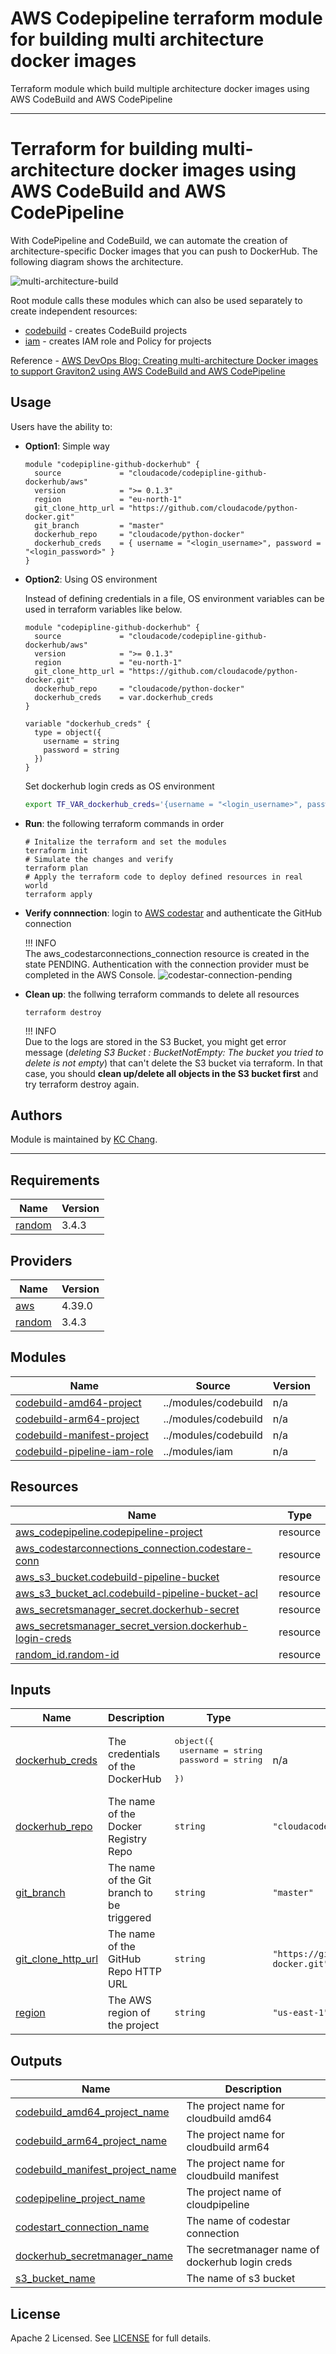 # AWS Codepipeline terraform module for building multi architecture docker images

Terraform module which build multiple architecture docker images using AWS CodeBuild and AWS CodePipeline

---
# Terraform for building multi-architecture docker images using AWS CodeBuild and AWS CodePipeline

With CodePipeline and CodeBuild, we can automate the creation of architecture-specific Docker images that you can push to DockerHub. The following diagram shows the architecture.

![multi-architecture-build](./multi-architecture-build.jpg)

Root module calls these modules which can also be used separately to create independent resources:

- [codebuild](./modules/codebuild/) - creates CodeBuild projects
- [iam](./modules/iam/) - creates IAM role and Policy for projects

Reference - [AWS DevOps Blog: Creating multi-architecture Docker images to support Graviton2 using AWS CodeBuild and AWS CodePipeline](https://aws.amazon.com/blogs/devops/creating-multi-architecture-docker-images-to-support-graviton2-using-aws-codebuild-and-aws-codepipeline/)

## Usage

Users have the ability to:

- **Option1**: Simple way

  ```hcl
  module "codepipline-github-dockerhub" {
    source             = "cloudacode/codepipline-github-dockerhub/aws"
    version            = ">= 0.1.3"
    region             = "eu-north-1"
    git_clone_http_url = "https://github.com/cloudacode/python-docker.git"
    git_branch         = "master"
    dockerhub_repo     = "cloudacode/python-docker"
    dockerhub_creds    = { username = "<login_username>", password = "<login_password>" }
  }
  ```

- **Option2**: Using OS environment

  Instead of defining credentials in a file, OS environment variables can be used in terraform variables like below.

  ```hcl
  module "codepipline-github-dockerhub" {
    source             = "cloudacode/codepipline-github-dockerhub/aws"
    version            = ">= 0.1.3"
    region             = "eu-north-1"
    git_clone_http_url = "https://github.com/cloudacode/python-docker.git"
    dockerhub_repo     = "cloudacode/python-docker"
    dockerhub_creds    = var.dockerhub_creds
  }

  variable "dockerhub_creds" {
    type = object({
      username = string
      password = string
    })
  }
  ```

  Set dockerhub login creds as OS environment
  ```bash
  export TF_VAR_dockerhub_creds='{username = "<login_username>", password = "<login_password>"}'
  ```

- **Run**: the following terraform commands in order

  ```
  # Initalize the terraform and set the modules
  terraform init
  # Simulate the changes and verify
  terraform plan
  # Apply the terraform code to deploy defined resources in real world
  terraform apply
  ```

- **Verify connnection**: login to [AWS codestar](https://console.aws.amazon.com/codesuite/settings/connections) and authenticate the GitHub connection

    !!! INFO<br>
    The aws_codestarconnections_connection resource is created in the state PENDING. Authentication with the connection provider must be completed in the AWS Console.
    ![codestar-connection-pending](./codestar-connection-pending.png)

- **Clean up**: the follwing terraform commands to delete all resources

  ```
  terraform destroy
  ```
  !!! INFO<br>
  Due to the logs are stored in the S3 Bucket, you might get error message (*deleting S3 Bucket : BucketNotEmpty: The bucket you tried to delete is not empty*) that can't delete the S3 bucket via terraform. In that case, you should **clean up/delete all objects in the S3 bucket first** and try terraform destroy again.

## Authors

Module is maintained by [KC Chang](https://github.com/cloudacode).

---
<!-- BEGIN_TF_DOCS -->
## Requirements

| Name | Version |
|------|---------|
| <a name="requirement_random"></a> [random](#requirement\_random) | 3.4.3 |

## Providers

| Name | Version |
|------|---------|
| <a name="provider_aws"></a> [aws](#provider\_aws) | 4.39.0 |
| <a name="provider_random"></a> [random](#provider\_random) | 3.4.3 |

## Modules

| Name | Source | Version |
|------|--------|---------|
| <a name="module_codebuild-amd64-project"></a> [codebuild-amd64-project](#module\_codebuild-amd64-project) | ../modules/codebuild | n/a |
| <a name="module_codebuild-arm64-project"></a> [codebuild-arm64-project](#module\_codebuild-arm64-project) | ../modules/codebuild | n/a |
| <a name="module_codebuild-manifest-project"></a> [codebuild-manifest-project](#module\_codebuild-manifest-project) | ../modules/codebuild | n/a |
| <a name="module_codebuild-pipeline-iam-role"></a> [codebuild-pipeline-iam-role](#module\_codebuild-pipeline-iam-role) | ../modules/iam | n/a |

## Resources

| Name | Type |
|------|------|
| [aws_codepipeline.codepipeline-project](https://registry.terraform.io/providers/hashicorp/aws/latest/docs/resources/codepipeline) | resource |
| [aws_codestarconnections_connection.codestare-conn](https://registry.terraform.io/providers/hashicorp/aws/latest/docs/resources/codestarconnections_connection) | resource |
| [aws_s3_bucket.codebuild-pipeline-bucket](https://registry.terraform.io/providers/hashicorp/aws/latest/docs/resources/s3_bucket) | resource |
| [aws_s3_bucket_acl.codebuild-pipeline-bucket-acl](https://registry.terraform.io/providers/hashicorp/aws/latest/docs/resources/s3_bucket_acl) | resource |
| [aws_secretsmanager_secret.dockerhub-secret](https://registry.terraform.io/providers/hashicorp/aws/latest/docs/resources/secretsmanager_secret) | resource |
| [aws_secretsmanager_secret_version.dockerhub-login-creds](https://registry.terraform.io/providers/hashicorp/aws/latest/docs/resources/secretsmanager_secret_version) | resource |
| [random_id.random-id](https://registry.terraform.io/providers/hashicorp/random/3.4.3/docs/resources/id) | resource |

## Inputs

| Name | Description | Type | Default | Required |
|------|-------------|------|---------|:--------:|
| <a name="input_dockerhub_creds"></a> [dockerhub\_creds](#input\_dockerhub\_creds) | The credentials of the DockerHub | <pre>object({<br>    username = string<br>    password = string<br>  })</pre> | n/a | yes |
| <a name="input_dockerhub_repo"></a> [dockerhub\_repo](#input\_dockerhub\_repo) | The name of the Docker Registry Repo | `string` | `"cloudacode/python-docker"` | yes |
| <a name="input_git_branch"></a> [git\_branch](#input\_git\_branch) | The name of the Git branch to be triggered | `string` | `"master"` | no |
| <a name="input_git_clone_http_url"></a> [git\_clone\_http\_url](#input\_git\_clone\_http\_url) | The name of the GitHub Repo HTTP URL | `string` | `"https://github.com/cloudacode/python-docker.git"` | yes |
| <a name="input_region"></a> [region](#input\_region) | The AWS region of the project | `string` | `"us-east-1"` | no |

## Outputs

| Name | Description |
|------|-------------|
| <a name="output_codebuild_amd64_project_name"></a> [codebuild\_amd64\_project\_name](#output\_codebuild\_amd64\_project\_name) | The project name for cloudbuild amd64 |
| <a name="output_codebuild_arm64_project_name"></a> [codebuild\_arm64\_project\_name](#output\_codebuild\_arm64\_project\_name) | The project name for cloudbuild arm64 |
| <a name="output_codebuild_manifest_project_name"></a> [codebuild\_manifest\_project\_name](#output\_codebuild\_manifest\_project\_name) | The project name for cloudbuild manifest |
| <a name="output_codepipeline_project_name"></a> [codepipeline\_project\_name](#output\_codepipeline\_project\_name) | The project name of cloudpipeline |
| <a name="output_codestart_connection_name"></a> [codestart\_connection\_name](#output\_codestart\_connection\_name) | The name of codestar connection |
| <a name="output_dockerhub_secretmanager_name"></a> [dockerhub\_secretmanager\_name](#output\_dockerhub\_secretmanager\_name) | The secretmanager name of dockerhub login creds |
| <a name="output_s3_bucket_name"></a> [s3\_bucket\_name](#output\_s3\_bucket\_name) | The name of s3 bucket |
<!-- END_TF_DOCS -->

## License

Apache 2 Licensed. See [LICENSE](https://github.com/cloudacode/terraform-aws-codepipline-github-dockerhub/blob/main/LICENSE) for full details.
